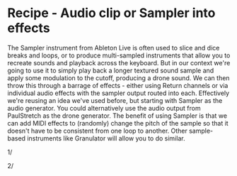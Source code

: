 # Recipe - Audio clip or Sampler into effects



The Sampler instrument from Ableton Live is often used to slice and dice breaks and loops, or to produce multi-sampled instruments that allow you to recreate sounds and playback across the keyboard. But in our context we're going to use it to simply play back a longer textured sound sample and apply some modulation to the cutoff, producing a drone sound. We can then throw this through a barrage of effects - either using Return channels or via individual audio effects with the sampler output routed into each. Effectively we're reusing an idea we've used before, but starting with Sampler as the audio generator. You could alternatively use the audio output from PaulStretch as the drone generator. The benefit of using Sampler is that we can add MIDI effects to (randomly) change the pitch of the sample so that it doesn't have to be consistent from one loop to another. Other sample-based instruments like Granulator will allow you to do similar.

1/ 

2/ 
